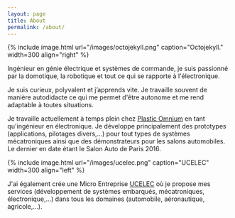 ```yaml
---
layout: page
title: About
permalink: /about/
---
```


{% include image.html url="/images/octojekyll.png" caption="Octojekyll." width=300 align="right" %}

 Ingénieur en génie électrique et systèmes de commande, je suis passionné par la domotique, la robotique et tout ce qui se rapporte à l'électronique.
 
   Je suis curieux, polyvalent et jʼapprends vite. Je travaille souvent de manière autodidacte ce qui me permet d'être autonome et me rend adaptable à toutes situations.
   
   Je travaille actuellement à temps plein chez [Plastic Omnium](http://plasticomnium.com) en tant qu'ingénieur en électronique. Je  développe principalement des prototypes (applications, pilotages divers,...) pour tout types de systèmes mécatroniques ainsi que des démonstrateurs pour les salons automobiles. Le dernier en date étant le Salon Auto de Paris 2016.
   
   {% include image.html url="/images/ucelec.png" caption="UCELEC" width=300 align="left" %}

   J'ai également crée une Micro Entreprise [UCELEC](http://ucelec.fr) où je propose mes services (développement de systèmes embarqués, mécatroniques, électronique,...) dans tous les domaines (automobile, aéronautique, agricole,...).

